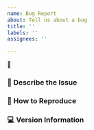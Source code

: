 ```yaml
---
name: Bug Report
about: Tell us about a bug
title: ''
labels: ''
assignees: ''

---
```


:bug:

### :pencil: Describe the Issue

<!-- Please describe what the issue you are facing and any necessary context. -->

### :repeat: How to Reproduce 

<!-- Please describe the steps needed to reproduce the observed behavior

Feel free to answer the following questions to help us understand:
- Was the workflow run on the Terra platform? Was it Terra on Azure or GCP?
  - If necessary, we may ask you to share your Terra workspace with us. Usually READER access is sufficient, but we may ask for WRITER access if we need to make changes to the workspace to reproduce the issue. 
- Was the workflow run locally using `miniwdl` or `cromwell`?
  - If so, what was the exact command was used to launch the workflow?
-->

### :computer: Version Information

<!-- , and be sure to specify the versions of the workflows/tasks being used. -->